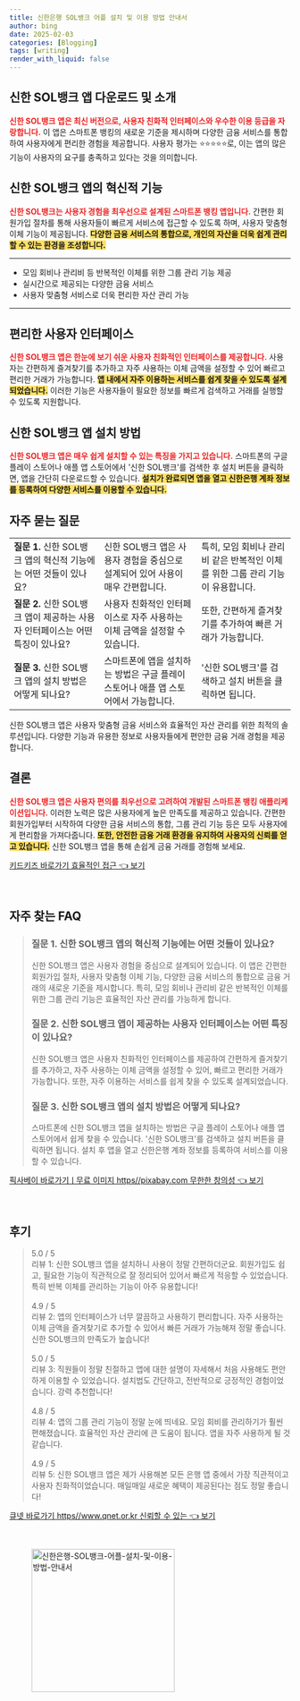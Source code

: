 ```yaml
---
title: 신한은행 SOL뱅크 어플 설치 및 이용 방법 안내서
author: bing
date: 2025-02-03
categories: [Blogging]
tags: [writing]
render_with_liquid: false
---
```



<h2 id='신한 SOL뱅크 앱 다운로드 및 소개'>신한 SOL뱅크 앱 다운로드 및 소개</h2>

<p><b><span style="color: #ee2323;">신한 SOL뱅크 앱은 최신 버전으로, 사용자 친화적 인터페이스와 우수한 이용 등급을 자랑합니다.</span></b> 이 앱은 스마트폰 뱅킹의 새로운 기준을 제시하며 다양한 금융 서비스를 통합하여 사용자에게 편리한 경험을 제공합니다. 사용자 평가는 ⭐⭐⭐⭐⭐로, 이는 앱의 많은 기능이 사용자의 요구를 충족하고 있다는 것을 의미합니다. </p>

<h2 id='혁신적 기능 방향'>신한 SOL뱅크 앱의 혁신적 기능</h2>

<p><b><span style="color: #ee2323;">신한 SOL뱅크는 사용자 경험을 최우선으로 설계된 스마트폰 뱅킹 앱입니다.</span></b> 간편한 회원가입 절차를 통해 사용자들이 빠르게 서비스에 접근할 수 있도록 하며, 사용자 맞춤형 이체 기능이 제공됩니다. <b><span style="background-color: #ffe066;">다양한 금융 서비스의 통합으로, 개인의 자산을 더욱 쉽게 관리할 수 있는 환경을 조성합니다.</span></b></p>

<hr />

<ul>
    <li>모임 회비나 관리비 등 반복적인 이체를 위한 그룹 관리 기능 제공</li>
    <li>실시간으로 제공되는 다양한 금융 서비스</li>
    <li>사용자 맞춤형 서비스로 더욱 편리한 자산 관리 가능</li>
</ul>

<hr />

<h2 id='사용자 인터페이스 설계'>편리한 사용자 인터페이스</h2>

<p><b><span style="color: #ee2323;">신한 SOL뱅크 앱은 한눈에 보기 쉬운 사용자 친화적인 인터페이스를 제공합니다.</span></b> 사용자는 간편하게 즐겨찾기를 추가하고 자주 사용하는 이체 금액을 설정할 수 있어 빠르고 편리한 거래가 가능합니다. <b><span style="background-color: #ffe066;">앱 내에서 자주 이용하는 서비스를 쉽게 찾을 수 있도록 설계되었습니다.</span></b> 이러한 기능은 사용자들이 필요한 정보를 빠르게 검색하고 거래를 실행할 수 있도록 지원합니다.</p>

<h2 id='신한 SOL뱅크 앱 설치 방법'>신한 SOL뱅크 앱 설치 방법</h2>

<p><b><span style="color: #ee2323;">신한 SOL뱅크 앱은 매우 쉽게 설치할 수 있는 특징을 가지고 있습니다.</span></b> 스마트폰의 구글 플레이 스토어나 애플 앱 스토어에서 '신한 SOL뱅크'를 검색한 후 설치 버튼을 클릭하면, 앱을 간단히 다운로드할 수 있습니다. <b><span style="background-color: #ffe066;">설치가 완료되면 앱을 열고 신한은행 계좌 정보를 등록하여 다양한 서비스를 이용할 수 있습니다.</span></b></p>

<h2 id='자주 묻는 질문'>자주 묻는 질문</h2>

<table>
    <tr>
        <td><b>질문 1.</b> 신한 SOL뱅크 앱의 혁신적 기능에는 어떤 것들이 있나요?</td>
        <td>신한 SOL뱅크 앱은 사용자 경험을 중심으로 설계되어 있어 사용이 매우 간편합니다.</td>
        <td>특히, 모임 회비나 관리비 같은 반복적인 이체를 위한 그룹 관리 기능이 유용합니다.</td>
    </tr>
    <tr>
        <td><b>질문 2.</b> 신한 SOL뱅크 앱이 제공하는 사용자 인터페이스는 어떤 특징이 있나요?</td>
        <td>사용자 친화적인 인터페이스로 자주 사용하는 이체 금액을 설정할 수 있습니다.</td>
        <td>또한, 간편하게 즐겨찾기를 추가하여 빠른 거래가 가능합니다.</td>
    </tr>
    <tr>
        <td><b>질문 3.</b> 신한 SOL뱅크 앱의 설치 방법은 어떻게 되나요?</td>
        <td>스마트폰에 앱을 설치하는 방법은 구글 플레이 스토어나 애플 앱 스토어에서 가능합니다.</td>
        <td>'신한 SOL뱅크'를 검색하고 설치 버튼을 클릭하면 됩니다.</td>
    </tr>
</table>

<p>신한 SOL뱅크 앱은 사용자 맞춤형 금융 서비스와 효율적인 자산 관리를 위한 최적의 솔루션입니다. 다양한 기능과 유용한 정보로 사용자들에게 편안한 금융 거래 경험을 제공합니다.</p>

<h2 id='결론'>결론</h2>

<p><b><span style="color: #ee2323;">신한 SOL뱅크 앱은 사용자 편의를 최우선으로 고려하여 개발된 스마트폰 뱅킹 애플리케이션입니다.</span></b> 이러한 노력은 많은 사용자에게 높은 만족도를 제공하고 있습니다. 간편한 회원가입부터 시작하여 다양한 금융 서비스의 통합, 그룹 관리 기능 등은 모두 사용자에게 편리함을 가져다줍니다. <b><span style="background-color: #ffe066;">또한, 안전한 금융 거래 환경을 유지하여 사용자의 신뢰를 얻고 있습니다.</span></b> 신한 SOL뱅크 앱을 통해 손쉽게 금융 거래를 경험해 보세요.</p>


<p><a class="click-button" title="키드키즈 바로가기 효율적인 접근" href="https://adkhouse.github.io/posts/%ED%82%A4%EB%93%9C%ED%82%A4%EC%A6%88-%EB%B0%94%EB%A1%9C%EA%B0%80%EA%B8%B0-%ED%9A%A8%EC%9C%A8%EC%A0%81%EC%9D%B8-%EC%A0%91%EA%B7%BC/" rel="dofollow">키드키즈 바로가기 효율적인 접근 👈 보기</a></p><br>
<h2 id='자주_찾는_FAQ'>자주 찾는 FAQ</h2>
<div itemscope="" itemtype="https://schema.org/FAQPage"> 
<blockquote> 
<div itemscope="" itemprop="mainEntity" itemtype="https://schema.org/Question"> 
<h3 itemprop="name">질문 1. 신한 SOL뱅크 앱의 혁신적 기능에는 어떤 것들이 있나요?</h3> 
<div itemscope="" itemprop="acceptedAnswer" itemtype="https://schema.org/Answer"> 
<span itemprop="text"> 
<p>신한 SOL뱅크 앱은 사용자 경험을 중심으로 설계되어 있습니다. 이 앱은 간편한 회원가입 절차, 사용자 맞춤형 이체 기능, 다양한 금융 서비스의 통합으로 금융 거래의 새로운 기준을 제시합니다. 특히, 모임 회비나 관리비 같은 반복적인 이체를 위한 그룹 관리 기능은 효율적인 자산 관리를 가능하게 합니다.</p> 
</span> 
</div> 
</div> 
<div itemscope="" itemprop="mainEntity" itemtype="https://schema.org/Question"> 
<h3 itemprop="name">질문 2. 신한 SOL뱅크 앱이 제공하는 사용자 인터페이스는 어떤 특징이 있나요?</h3> 
<div itemscope="" itemprop="acceptedAnswer" itemtype="https://schema.org/Answer"> 
<span itemprop="text"> 
<p>신한 SOL뱅크 앱은 사용자 친화적인 인터페이스를 제공하여 간편하게 즐겨찾기를 추가하고, 자주 사용하는 이체 금액을 설정할 수 있어, 빠르고 편리한 거래가 가능합니다. 또한, 자주 이용하는 서비스를 쉽게 찾을 수 있도록 설계되었습니다.</p> 
</span> 
</div> 
</div> 
<div itemscope="" itemprop="mainEntity" itemtype="https://schema.org/Question"> 
<h3 itemprop="name">질문 3. 신한 SOL뱅크 앱의 설치 방법은 어떻게 되나요?</h3> 
<div itemscope="" itemprop="acceptedAnswer" itemtype="https://schema.org/Answer"> 
<span itemprop="text"> 
<p>스마트폰에 신한 SOL뱅크 앱을 설치하는 방법은 구글 플레이 스토어나 애플 앱 스토어에서 쉽게 찾을 수 있습니다. '신한 SOL뱅크'를 검색하고 설치 버튼을 클릭하면 됩니다. 설치 후 앱을 열고 신한은행 계좌 정보를 등록하여 서비스를 이용할 수 있습니다.</p> 
</span> 
</div> 
</div> 
</blockquote> 
</div>
<p><a class="click-button" title="픽사베이 바로가기ㅣ무료 이미지 https//pixabay.com 무한한 창의성" href="https://adkhouse.github.io/posts/%ED%94%BD%EC%82%AC%EB%B2%A0%EC%9D%B4-%EB%B0%94%EB%A1%9C%EA%B0%80%EA%B8%B0%E3%85%A3%EB%AC%B4%EB%A3%8C-%EC%9D%B4%EB%AF%B8%EC%A7%80-httpspixabay.com-%EB%AC%B4%ED%95%9C%ED%95%9C-%EC%B0%BD%EC%9D%98%EC%84%B1/" rel="dofollow">픽사베이 바로가기ㅣ무료 이미지 https//pixabay.com 무한한 창의성 👈 보기</a></p><br>
<h2 id='후기'>후기</h2>
<div itemscope itemtype="https://schema.org/Product">
  <blockquote>
  <div itemprop="review" itemscope itemtype="https://schema.org/Review">
      <div itemprop="reviewRating" itemscope itemtype="https://schema.org/Rating"> <span itemprop="ratingValue">5.0</span> / <span itemprop="bestRating">5</span> </div>
      <span itemprop="reviewBody">리뷰 1: 신한 SOL뱅크 앱을 설치하니 사용이 정말 간편하더군요. 회원가입도 쉽고, 필요한 기능이 직관적으로 잘 정리되어 있어서 빠르게 적응할 수 있었습니다. 특히 반복 이체를 관리하는 기능이 아주 유용합니다!</span>
  </div>
  <br>
  <div itemprop="review" itemscope itemtype="https://schema.org/Review">
      <div itemprop="reviewRating" itemscope itemtype="https://schema.org/Rating"> <span itemprop="ratingValue">4.9</span> / <span itemprop="bestRating">5</span> </div>
      <span itemprop="reviewBody">리뷰 2: 앱의 인터페이스가 너무 깔끔하고 사용하기 편리합니다. 자주 사용하는 이체 금액을 즐겨찾기로 추가할 수 있어서 빠른 거래가 가능해져 정말 좋습니다. 신한 SOL뱅크의 만족도가 높습니다!</span>
  </div>
  <br>
  <div itemprop="review" itemscope itemtype="https://schema.org/Review">
      <div itemprop="reviewRating" itemscope itemtype="https://schema.org/Rating"> <span itemprop="ratingValue">5.0</span> / <span itemprop="bestRating">5</span> </div>
      <span itemprop="reviewBody">리뷰 3: 직원들이 정말 친절하고 앱에 대한 설명이 자세해서 처음 사용해도 편안하게 이용할 수 있었습니다. 설치법도 간단하고, 전반적으로 긍정적인 경험이었습니다. 강력 추천합니다!</span>
  </div>
  <br>
  <div itemprop="review" itemscope itemtype="https://schema.org/Review">
      <div itemprop="reviewRating" itemscope itemtype="https://schema.org/Rating"> <span itemprop="ratingValue">4.8</span> / <span itemprop="bestRating">5</span> </div>
      <span itemprop="reviewBody">리뷰 4: 앱의 그룹 관리 기능이 정말 눈에 띄네요. 모임 회비를 관리하기가 훨씬 편해졌습니다. 효율적인 자산 관리에 큰 도움이 됩니다. 앱을 자주 사용하게 될 것 같습니다.</span>
  </div>
  <br>
  <div itemprop="review" itemscope itemtype="https://schema.org/Review">
      <div itemprop="reviewRating" itemscope itemtype="https://schema.org/Rating"> <span itemprop="ratingValue">4.9</span> / <span itemprop="bestRating">5</span> </div>
      <span itemprop="reviewBody">리뷰 5: 신한 SOL뱅크 앱은 제가 사용해본 모든 은행 앱 중에서 가장 직관적이고 사용자 친화적이었습니다. 매일매일 새로운 혜택이 제공된다는 점도 정말 좋습니다!</span>
  </div>
  </blockquote>
</div>
<p><a class="click-button" title="큐넷 바로가기 https//www.qnet.or.kr 신뢰할 수 있는" href="https://adkhouse.github.io/posts/%ED%81%90%EB%84%B7-%EB%B0%94%EB%A1%9C%EA%B0%80%EA%B8%B0-httpswww.qnet.or.kr-%EC%8B%A0%EB%A2%B0%ED%95%A0-%EC%88%98-%EC%9E%88%EB%8A%94/" rel="dofollow">큐넷 바로가기 https//www.qnet.or.kr 신뢰할 수 있는 👈 보기</a></p><br>
<figure class="image"><img src="https://adkhouse.github.io/assets/img/thumbnail/신한은행-SOL뱅크-어플-설치-및-이용-방법-안내서.webp" alt="신한은행-SOL뱅크-어플-설치-및-이용-방법-안내서" width="256" height="256"></figure>